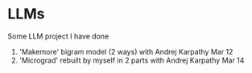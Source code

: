 # LLMs
Some LLM project I have done
1. 'Makemore' bigram model (2 ways) with Andrej Karpathy Mar 12
2. 'Micrograd' rebuilt by myself in 2 parts with Andrej Karpathy Mar 14
